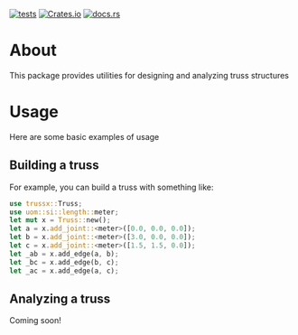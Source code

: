 [![tests](https://github.com/cmccomb/trussx/actions/workflows/tests.yml/badge.svg)](https://github.com/cmccomb/trussx/actions/workflows/tests.yml)
[![Crates.io](https://img.shields.io/crates/v/trussx.svg)](https://crates.io/crates/trussx)
[![docs.rs](https://docs.rs/trussx/badge.svg)](https://docs.rs/trussx)
# About
This package provides utilities for designing and analyzing truss structures

# Usage
Here are some basic examples of usage
## Building a truss
For example, you can build a truss with something like:
```rust
use trussx::Truss;
use uom::si::length::meter;
let mut x = Truss::new();
let a = x.add_joint::<meter>([0.0, 0.0, 0.0]);
let b = x.add_joint::<meter>([3.0, 0.0, 0.0]);
let c = x.add_joint::<meter>([1.5, 1.5, 0.0]);
let _ab = x.add_edge(a, b);
let _bc = x.add_edge(b, c);
let _ac = x.add_edge(a, c);
```

## Analyzing a truss
Coming soon!